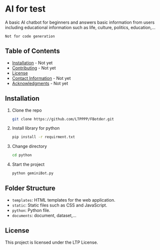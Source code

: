 # AI for test
A basic AI chatbot for beginners and answers basic information from users including educational information such as life, culture, politics, education,...

```Not for code generation``` 

## Table of Contents

- [Installation](#installation) - Not yet
- [Contributing](#contributing) - Not yet
- [License](#license)
- [Contact Information](#contact-information) - Not yet
- [Acknowledgments](#acknowledgments) - Not yet

## Installation

1. Clone the repo
   ```sh
   git clone https://github.com/LTPPPP/FBotder.git

2. Install library for python
   ```sh
   pip install -r requirment.txt
3. Change directory
   ```sh
   cd python
4. Start the project
   ```sh
   python geminiBot.py

## Folder Structure
- `templates`: HTML templates for the web application.
- `static`: Static files such as CSS and JavaScript.
- `python`: Python file.
- `documents`: document, dataset,...

## License

This project is licensed under the LTP License.
